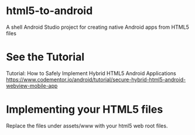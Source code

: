 # html5-to-android
A shell Android Studio project for creating native Android apps from HTML5 files

# See the Tutorial
Tutorial: How to Safely Implement Hybrid HTML5 Android Applications
https://www.codementor.io/android/tutorial/secure-hybrid-html5-android-webview-mobile-app

# Implementing your HTML5 files
Replace the files under assets/www with your html5 web root files.
